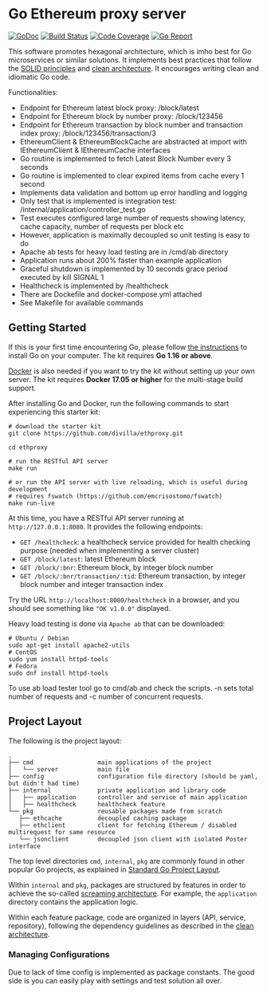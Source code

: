 # Go Ethereum proxy server

[![GoDoc](https://godoc.org/github.com/qiangxue/go-rest-api?status.png)](http://godoc.org/github.com/qiangxue/go-rest-api)
[![Build Status](https://github.com/qiangxue/go-rest-api/workflows/build/badge.svg)](https://github.com/qiangxue/go-rest-api/actions?query=workflow%3Abuild)
[![Code Coverage](https://codecov.io/gh/qiangxue/go-rest-api/branch/master/graph/badge.svg)](https://codecov.io/gh/qiangxue/go-rest-api)
[![Go Report](https://goreportcard.com/badge/github.com/qiangxue/go-rest-api)](https://goreportcard.com/report/github.com/qiangxue/go-rest-api)

This software promotes hexagonal architecture, which is imho best for Go microservices or similar solutions. It implements best practices that follow the [SOLID principles](https://en.wikipedia.org/wiki/SOLID)
and [clean architecture](https://blog.cleancoder.com/uncle-bob/2012/08/13/the-clean-architecture.html). 
It encourages writing clean and idiomatic Go code. 

Functionalities:

* Endpoint for Ethereum latest block proxy: /block/latest
* Endpoint for Ethereum block by number proxy: /block/123456
* Endpoint for Ethereum transaction by block number and transaction index proxy: /block/123456/transaction/3
* EthereumClient & EthereumBlockCache are abstracted at import with IEthereumClient & IEthereumCache interfaces
* Go routine is implemented to fetch Latest Block Number every 3 seconds
* Go routine is implemented to clear expired items from cache every 1 second
* Implements data validation and bottom up error handling and logging
* Only test that is implemented is integration test: /internal/application/controller_test.go
* Test executes configured large number of requests showing latency, cache capacity, number of requests per block etc
* However, application is maximally decoupled so unit testing is easy to do
* Apache ab tests for heavy load testing are in /cmd/ab directory
* Application runs about 200% faster than example application
* Graceful shutdown is implemented by 10 seconds grace period executed by kill SIGNAL 1
* Healthcheck is implemented by /healthcheck
* There are Dockefile and docker-compose.yml attached
* See Makefile for available commands
 
## Getting Started

If this is your first time encountering Go, please follow [the instructions](https://golang.org/doc/install) to
install Go on your computer. The kit requires **Go 1.16 or above**.

[Docker](https://www.docker.com/get-started) is also needed if you want to try the kit without setting up your
own server. The kit requires **Docker 17.05 or higher** for the multi-stage build support.

After installing Go and Docker, run the following commands to start experiencing this starter kit:

```shell
# download the starter kit
git clone https://github.com/divilla/ethproxy.git

cd ethproxy

# run the RESTful API server
make run

# or run the API server with live reloading, which is useful during development
# requires fswatch (https://github.com/emcrisostomo/fswatch)
make run-live
```

At this time, you have a RESTful API server running at `http://127.0.0.1:8080`. It provides the following endpoints:

* `GET /healthcheck`: a healthcheck service provided for health checking purpose (needed when implementing a server cluster)
* `GET /block/latest`: latest Ethereum block
* `GET /block/:bnr`: Ethereum block, by integer block number
* `GET /block/:bnr/transaction/:tid`: Ethereum transaction, by integer block number and integer transaction index

Try the URL `http://localhost:8080/healthcheck` in a browser, and you should see something like `"OK v1.0.0"` displayed.

Heavy load testing is done via `Apache ab` that can be downloaded:

```shell
# Ubuntu / Debian
sudo apt-get install apache2-utils
# CentOS
sudo yum install httpd-tools
# Fedora
sudo dnf install httpd-tools
```

To use ab load tester tool go to cmd/ab and check the scripts. -n sets total number of requests and -c number of concurrent requests.


## Project Layout

The following is the project layout:
 
```
.
├── cmd                  main applications of the project
│   └── server           main file
├── config               configuration file directory (should be yaml, but didn't had time)
├── internal             private application and library code
│   ├── application      controller and service of main application
│   ├── healthcheck      healthcheck feature
└── pkg                  reusable packages made from scratch
   ├── ethcache          decoupled caching package
   ├── ethclient         client for fetching Ethereum / disabled multirequest for same resource
   └── jsonclient        decoupled json client with isolated Poster interface
```

The top level directories `cmd`, `internal`, `pkg` are commonly found in other popular Go projects, as explained in
[Standard Go Project Layout](https://github.com/golang-standards/project-layout).

Within `internal` and `pkg`, packages are structured by features in order to achieve the so-called
[screaming architecture](https://blog.cleancoder.com/uncle-bob/2011/09/30/Screaming-Architecture.html). For example, 
the `application` directory contains the application logic. 

Within each feature package, code are organized in layers (API, service, repository), following the dependency guidelines
as described in the [clean architecture](https://blog.cleancoder.com/uncle-bob/2012/08/13/the-clean-architecture.html).

### Managing Configurations

Due to lack of time config is implemented as package constants. The good side is you can easily play with settings and test solution all over.